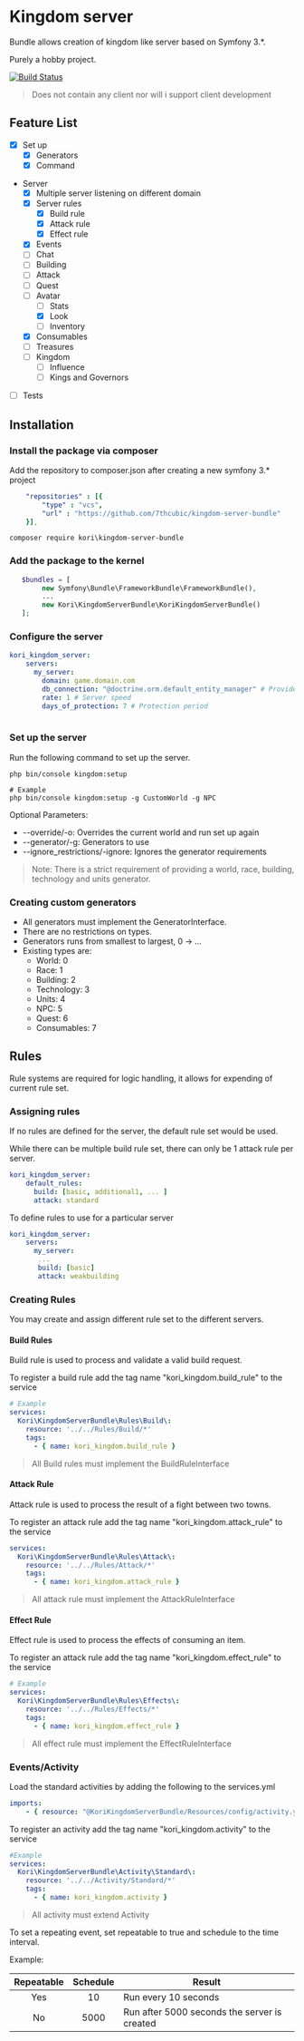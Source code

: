 # Kingdom server

Bundle allows creation of kingdom like server based on Symfony 3.*.

Purely a hobby project.

[![Build Status](https://travis-ci.org/7thcubic/kingdom-server-bundle.svg?branch=dev)](https://travis-ci.org/7thcubic/kingdom-server-bundle)

> Does not contain any client nor will i support client development


## Feature List

 * [x] Set up
    - [x] Generators
    - [x] Command
 * Server
    - [x] Multiple server listening on different domain
    - [x] Server rules
        - [x] Build rule
        - [X] Attack rule
        - [x] Effect rule
    - [x] Events
    - [ ] Chat
    - [ ] Building
    - [ ] Attack
    - [ ] Quest
    - [ ] Avatar
       - [ ] Stats
       - [x] Look
       - [ ] Inventory
    - [x] Consumables
    - [ ] Treasures
    - [ ] Kingdom
        - [ ] Influence
        - [ ] Kings and Governors
 * [ ] Tests
 
## Installation

### Install the package via composer

Add the repository to composer.json after creating a new symfony 3.* project

```yaml
    "repositories" : [{
        "type" : "vcs",
        "url" : "https://github.com/7thcubic/kingdom-server-bundle"
    }],
```
```
composer require kori\kingdom-server-bundle 
```
### Add the package to the kernel
```php
   $bundles = [
        new Symfony\Bundle\FrameworkBundle\FrameworkBundle(),
        ...
        new Kori\KingdomServerBundle\KoriKingdomServerBundle()
   ];
```

### Configure the server
```yaml
kori_kingdom_server:
    servers:
      my_server:
        domain: game.domain.com
        db_connection: "@doctrine.orm.default_entity_manager" # Provide a different entity manager for each instance
        rate: 1 # Server speed
        days_of_protection: 7 # Protection period
        
```

### Set up the server

Run the following command to set up the server.

```
php bin/console kingdom:setup

# Example 
php bin/console kingdom:setup -g CustomWorld -g NPC
```

Optional Parameters:
* --override/-o: Overrides the current world and run set up again
* --generator/-g: Generators to use
* --ignore_restrictions/-ignore: Ignores the generator requirements

> Note: There is a strict requirement of providing a world, race, building, technology and units generator.

### Creating custom generators

* All generators must implement the GeneratorInterface. 
* There are no restrictions on types.
* Generators runs from smallest to largest, 0 -> ...
* Existing types are:
  * World: 0
  * Race: 1
  * Building: 2
  * Technology: 3
  * Units: 4
  * NPC: 5
  * Quest: 6
  * Consumables: 7

## Rules

Rule systems are required for logic handling, it allows for expending of current rule set.

### Assigning rules

If no rules are defined for the server, the default rule set would be used.

While there can be multiple build rule set, there can only be 1 attack rule per server.

```yaml
kori_kingdom_server:
    default_rules:
      build: [basic, additional1, ... ]
      attack: standard
```

To define rules to use for a particular server

```yaml
kori_kingdom_server:
    servers:
      my_server:
       ...
       build: [basic]
       attack: weakbuilding
```

### Creating Rules

You may create and assign different rule set to the different servers.

#### Build Rules

Build rule is used to process and validate a valid build request.

To register a build rule add the tag name "kori_kingdom.build_rule" to the service

```yaml
# Example
services:
  Kori\KingdomServerBundle\Rules\Build\:
    resource: '../../Rules/Build/*'
    tags:
      - { name: kori_kingdom.build_rule }
```

> All Build rules must implement the BuildRuleInterface

#### Attack Rule

Attack rule is used to process the result of a fight between two towns.

To register an attack rule add the tag name "kori_kingdom.attack_rule" to the service

```yaml
services:
  Kori\KingdomServerBundle\Rules\Attack\:
    resource: '../../Rules/Attack/*'
    tags:
      - { name: kori_kingdom.attack_rule }
```

> All attack rule must implement the AttackRuleInterface

#### Effect Rule

Effect rule is used to process the effects of consuming an item.

To register an attack rule add the tag name "kori_kingdom.effect_rule" to the service

```yaml
# Example
services:
  Kori\KingdomServerBundle\Rules\Effects\:
    resource: '../../Rules/Effects/*'
    tags:
      - { name: kori_kingdom.effect_rule }
```

> All effect rule must implement the EffectRuleInterface


### Events/Activity

Load the standard activities by adding the following to the services.yml

```yaml
imports:
    - { resource: "@KoriKingdomServerBundle/Resources/config/activity.yml" }
```

To register an activity add the tag name "kori_kingdom.activity" to the service

```yaml
#Example
services:
  Kori\KingdomServerBundle\Activity\Standard\:
    resource: '../../Activity/Standard/*'
    tags:
      - { name: kori_kingdom.activity }
```

> All activity must extend Activity

To set a repeating event, set repeatable to true and schedule to the time interval.

Example:

| Repeatable | Schedule  | Result                                        |
|:----------:|:---------:| --------------------------------------------- |
| Yes        | 10        | Run every 10 seconds                          |
| No         | 5000      | Run after 5000 seconds the server is created  |

